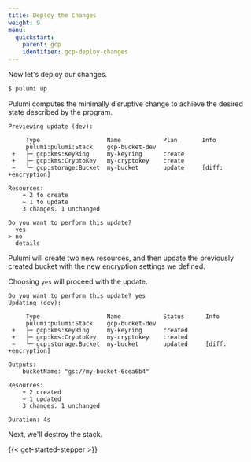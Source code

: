 ```yaml
---
title: Deploy the Changes
weight: 9
menu:
  quickstart:
    parent: gcp
    identifier: gcp-deploy-changes
---
```


Now let's deploy our changes.

```bash
$ pulumi up
```

Pulumi computes the minimally disruptive change to achieve the desired state described by the program.

```
Previewing update (dev):

     Type                   Name            Plan       Info
     pulumi:pulumi:Stack    gcp-bucket-dev             
 +   ├─ gcp:kms:KeyRing     my-keyring      create     
 +   ├─ gcp:kms:CryptoKey   my-cryptokey    create     
 ~   └─ gcp:storage:Bucket  my-bucket       update     [diff: +encryption]
 
Resources:
    + 2 to create
    ~ 1 to update
    3 changes. 1 unchanged

Do you want to perform this update?
  yes
> no
  details
```

Pulumi will create two new resources, and then update the previously created bucket with the new encryption settings we defined.

Choosing `yes` will proceed with the update.

```
Do you want to perform this update? yes
Updating (dev):

     Type                   Name            Status      Info
     pulumi:pulumi:Stack    gcp-bucket-dev              
 +   ├─ gcp:kms:KeyRing     my-keyring      created     
 +   ├─ gcp:kms:CryptoKey   my-cryptokey    created     
 ~   └─ gcp:storage:Bucket  my-bucket       updated     [diff: +encryption]
 
Outputs:
    bucketName: "gs://my-bucket-6cea6b4"

Resources:
    + 2 created
    ~ 1 updated
    3 changes. 1 unchanged

Duration: 4s
```

Next, we'll destroy the stack.

{{< get-started-stepper >}}
